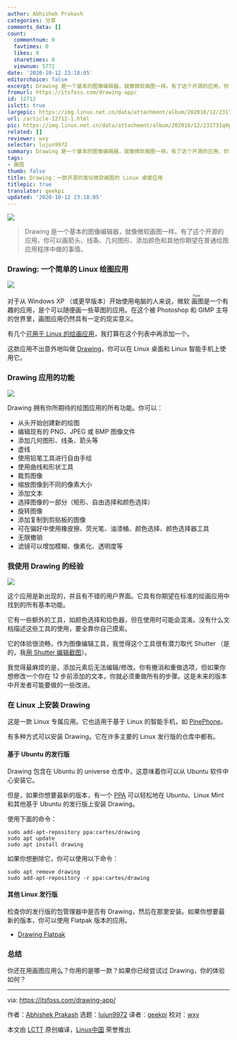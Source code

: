 ```yaml
---
author: Abhishek Prakash
categories: 分享
comments_data: []
count:
  commentnum: 0
  favtimes: 0
  likes: 0
  sharetimes: 0
  viewnum: 5772
date: '2020-10-12 23:18:05'
editorchoice: false
excerpt: Drawing 是一个基本的图像编辑器，就像微软画图一样。有了这个开源的应用，你可以画箭头、线条、几何图形、添加颜色和其他你期望在普通绘图应用程序中做的事情。
fromurl: https://itsfoss.com/drawing-app/
id: 12712
islctt: true
largepic: https://img.linux.net.cn/data/attachment/album/202010/12/231731q0pgrkzidsguosps.jpg
url: /article-12712-1.html
pic: https://img.linux.net.cn/data/attachment/album/202010/12/231731q0pgrkzidsguosps.jpg.thumb.jpg
related: []
reviewer: wxy
selector: lujun9972
summary: Drawing 是一个基本的图像编辑器，就像微软画图一样。有了这个开源的应用，你可以画箭头、线条、几何图形、添加颜色和其他你期望在普通绘图应用程序中做的事情。
tags:
- 画图
thumb: false
title: Drawing：一款开源的类似微软画图的 Linux 桌面应用
titlepic: true
translator: geekpi
updated: '2020-10-12 23:18:05'
---
```


![](/data/attachment/album/202010/12/231731q0pgrkzidsguosps.jpg)



> 
> Drawing 是一个基本的图像编辑器，就像微软画图一样。有了这个开源的应用，你可以画箭头、线条、几何图形、添加颜色和其他你期望在普通绘图应用程序中做的事情。
> 
> 
> 


### Drawing: 一个简单的 Linux 绘图应用


![](/data/attachment/album/202010/12/231928xmho5h4bqhwohjqq.jpg)


对于从 Windows XP （或更早版本）开始使用电脑的人来说，微软<ruby> 画图 <rt>  Paint </rt></ruby>是一个有趣的应用，是个可以随便画一些草图的应用。在这个被 Photoshop 和 GIMP 主导的世界里，画图应用仍然具有一定的现实意义。


有几个[可用于 Linux 的绘画应用](https://itsfoss.com/open-source-paint-apps/)，我打算在这个列表中再添加一个。


这款应用不出意外地叫做 [Drawing](https://maoschanz.github.io/drawing/)，你可以在 Linux 桌面和 Linux 智能手机上使用它。


### Drawing 应用的功能


![](/data/attachment/album/202010/12/231943z3l20ix3ol0zmx3w.jpg)


Drawing 拥有你所期待的绘图应用的所有功能。你可以：


* 从头开始创建新的绘图
* 编辑现有的 PNG、JPEG 或 BMP 图像文件
* 添加几何图形、线条、箭头等
* 虚线
* 使用铅笔工具进行自由手绘
* 使用曲线和形状工具
* 裁剪图像
* 缩放图像到不同的像素大小
* 添加文本
* 选择图像的一部分（矩形、自由选择和颜色选择）
* 旋转图像
* 添加复制到剪贴板的图像
* 可在偏好中使用橡皮擦、荧光笔、油漆桶、颜色选择、颜色选择器工具
* 无限撤销
* 滤镜可以增加模糊、像素化、透明度等


### 我使用 Drawing 的经验


![](/data/attachment/album/202010/12/231953ns578wm8x5s78vz8.png)


这个应用是新出现的，并且有不错的用户界面。它具有你期望在标准的绘画应用中找到的所有基本功能。


它有一些额外的工具，如颜色选择和拾色器，但在使用时可能会混淆。没有什么文档描述这些工具的使用，要全靠你自己摸索。


它的体验很流畅，作为图像编辑工具，我觉得这个工具很有潜力取代 Shutter （是的，我[用 Shutter 编辑截图](https://itsfoss.com/install-shutter-ubuntu/)）。


我觉得最麻烦的是，添加元素后无法编辑/修改。你有撤消和重做选项，但如果你想修改一个你在 12 步前添加的文本，你就必须重做所有的步骤。这是未来的版本中开发者可能要做的一些改进。


### 在 Linux 上安装 Drawing


这是一款 Linux 专属应用。它也适用于基于 Linux 的智能手机，如 [PinePhone](https://itsfoss.com/pinephone/)。


有多种方式可以安装 Drawing。它在许多主要的 Linux 发行版的仓库中都有。


#### 基于 Ubuntu 的发行版


Drawing 包含在 Ubuntu 的 universe 仓库中，这意味着你可以从 Ubuntu 软件中心安装它。


但是，如果你想要最新的版本，有一个 [PPA](https://launchpad.net/~cartes/+archive/ubuntu/drawing) 可以轻松地在 Ubuntu、Linux Mint 和其他基于 Ubuntu 的发行版上安装 Drawing。


使用下面的命令：



```
sudo add-apt-repository ppa:cartes/drawing
sudo apt update
sudo apt install drawing

```

如果你想删除它，你可以使用以下命令：



```
sudo apt remove drawing
sudo add-apt-repository -r ppa:cartes/drawing

```

#### 其他 Linux 发行版


检查你的发行版的包管理器中是否有 Drawing，然后在那里安装。如果你想要最新的版本，你可以使用 Flatpak 版本的应用。


* [Drawing Flatpak](https://flathub.org/apps/details/com.github.maoschanz.drawing)


### 总结


你还在用画图应用么？你用的是哪一款？如果你已经尝试过 Drawing，你的体验如何？




---


via: <https://itsfoss.com/drawing-app/>


作者：[Abhishek Prakash](https://itsfoss.com/author/abhishek/) 选题：[lujun9972](https://github.com/lujun9972) 译者：[geekpi](https://github.com/geekpi) 校对：[wxy](https://github.com/wxy)


本文由 [LCTT](https://github.com/LCTT/TranslateProject) 原创编译，[Linux中国](https://linux.cn/) 荣誉推出